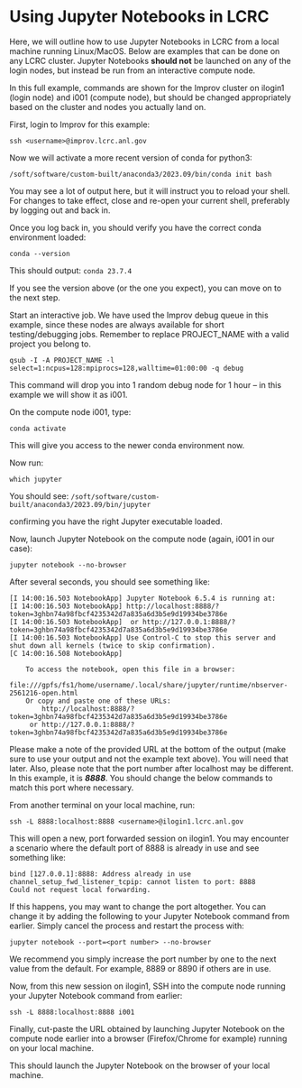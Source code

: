 # Using Jupyter Notebooks in LCRC

Here, we will outline how to use Jupyter Notebooks in LCRC from a local machine running Linux/MacOS. Below are examples that can be done on any LCRC cluster. Jupyter Notebooks **should not** be launched on any of the login nodes, but instead be run from an interactive compute node.

In this full example, commands are shown for the Improv cluster on ilogin1 (login node) and i001 (compute node), but should be changed appropriately based on the cluster and nodes you actually land on.

First, login to Improv for this example:

```console
ssh <username>@improv.lcrc.anl.gov
```

Now we will activate a more recent version of conda for python3:

```console
/soft/software/custom-built/anaconda3/2023.09/bin/conda init bash
```

You may see a lot of output here, but it will instruct you to reload your shell. For changes to take effect, close and re-open your current shell, preferably by logging out and back in.

Once you log back in, you should verify you have the correct conda environment loaded:

```console
conda --version
```

This should output:
`conda 23.7.4`

If you see the version above (or the one you expect), you can move on to the next step.

Start an interactive job. We have used the Improv debug queue in this example, since these nodes are always available for short testing/debugging jobs. Remember to replace PROJECT_NAME with a valid project you belong to. 

```console
qsub -I -A PROJECT_NAME -l select=1:ncpus=128:mpiprocs=128,walltime=01:00:00 -q debug
```

This command will drop you into 1 random debug node for 1 hour – in this example we will show it as i001.

On the compute node i001, type:

```console
conda activate
```

This will give you access to the newer conda environment now.

Now run:

```console
which jupyter
```

You should see:
`/soft/software/custom-built/anaconda3/2023.09/bin/jupyter`

confirming you have the right Jupyter executable loaded.

Now, launch Jupyter Notebook on the compute node (again, i001 in our case):

```console
jupyter notebook --no-browser
```

After several seconds, you should see something like:

```console
[I 14:00:16.503 NotebookApp] Jupyter Notebook 6.5.4 is running at:
[I 14:00:16.503 NotebookApp] http://localhost:8888/?token=3ghbn74a98fbcf4235342d7a835a6d3b5e9d19934be3786e
[I 14:00:16.503 NotebookApp]  or http://127.0.0.1:8888/?token=3ghbn74a98fbcf4235342d7a835a6d3b5e9d19934be3786e
[I 14:00:16.503 NotebookApp] Use Control-C to stop this server and shut down all kernels (twice to skip confirmation).
[C 14:00:16.508 NotebookApp]

    To access the notebook, open this file in a browser:
        file:///gpfs/fs1/home/username/.local/share/jupyter/runtime/nbserver-2561216-open.html
    Or copy and paste one of these URLs:
        http://localhost:8888/?token=3ghbn74a98fbcf4235342d7a835a6d3b5e9d19934be3786e
     or http://127.0.0.1:8888/?token=3ghbn74a98fbcf4235342d7a835a6d3b5e9d19934be3786e
```

Please make a note of the provided URL at the bottom of the output (make sure to use your output and not the example text above). You will need that later. Also, please note that the port number after localhost may be different. In this example, it is ***8888***. You should change the below commands to match this port where necessary.

From another terminal on your local machine, run:

```console
ssh -L 8888:localhost:8888 <username>@ilogin1.lcrc.anl.gov
```

This will open a new, port forwarded session on ilogin1. You may encounter a scenario where the default port of 8888 is already in use and see something like:

```console
bind [127.0.0.1]:8888: Address already in use
channel_setup_fwd_listener_tcpip: cannot listen to port: 8888
Could not request local forwarding. 
```

If this happens, you may want to change the port altogether. You can change it by adding the following to your Jupyter Notebook command from earlier. Simply cancel the process and restart the process with:

```console
jupyter notebook --port=<port number> --no-browser
```

We recommend you simply increase the port number by one to the next value from the default. For example, 8889 or 8890 if others are in use.

Now, from this new session on ilogin1, SSH into the compute node running your Jupyter Notebook command from earlier:

```console
ssh -L 8888:localhost:8888 i001
```

Finally, cut-paste the URL obtained by launching Jupyter Notebook on the compute node earlier into a browser (Firefox/Chrome for example) running on your local machine.

This should launch the Jupyter Notebook on the browser of your local machine.
